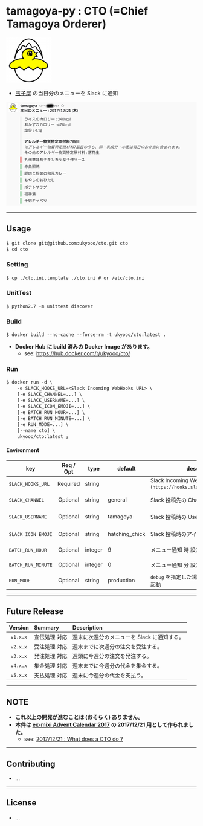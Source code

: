 # tamagoya-py : CTO (=Chief Tamagoya Orderer)

![](/image/icon.piyo.120.png)

* [玉子屋](http://www.tamagoya.co.jp/) の当日分のメニューを Slack に通知

![](/image/sample.shareMenuOfToday.png)

----

## Usage

```
$ git clone git@github.com:ukyooo/cto.git cto
$ cd cto
```

### Setting

```
$ cp ./cto.ini.template ./cto.ini # or /etc/cto.ini
```



### UnitTest

```
$ python2.7 -m unittest discover
```



### Build

```
$ docker build --no-cache --force-rm -t ukyooo/cto:latest .
```

* **Docker Hub に build 済みの Docker Image があります。**
    * see: https://hub.docker.com/r/ukyooo/cto/



### Run

```
$ docker run -d \
    -e SLACK_HOOKS_URL=<Slack Incoming WebHooks URL> \
    [-e SLACK_CHANNEL=...] \
    [-e SLACK_USERNAME=...] \
    [-e SLACK_ICON_EMOJI=...] \
    [-e BATCH_RUN_HOUR=...] \
    [-e BATCH_RUN_MINUTE=...] \
    [-e RUN_MODE=...] \
    [--name cto] \
    ukyooo/cto:latest ;
```

#### Environment

| key                   | Req / Opt | type      | default           | description                                                           | NOTE      |
|-----------------------|:---------:|-----------|-------------------|-----------------------------------------------------------------------|-----------|
| `SLACK_HOOKS_URL`     | Required  | string    |                   | Slack Incoming WebHooks URL (`https://hooks.slack.com/services/...`)  |           |
| `SLACK_CHANNEL`       | Optional  | string    | general           | Slack 投稿先の Channel                                                | `#` 不要  |
| `SLACK_USERNAME`      | Optional  | string    | tamagoya          | Slack 投稿時の User Name                                              | `@` 不要  |
| `SLACK_ICON_EMOJI`    | Optional  | string    | hatching_chick    | Slack 投稿時のアイコン絵文字                                          | `:` 不要  |
| `BATCH_RUN_HOUR`      | Optional  | integer   | 9                 | メニュー通知 時 設定                                                  | `0 - 23`  |
| `BATCH_RUN_MINUTE`    | Optional  | integer   | 0                 | メニュー通知 分 設定                                                  | `0 - 59`  |
| `RUN_MODE`            | Optional  | string    | production        | `debug` を指定した場合はデバッグモードで起動                          |           |

----

## Future Release

| Version   | Summary       | Description                                   |
|:---------:|:--------------|:----------------------------------------------|
| `v1.x.x`  | 宣伝処理 対応 | 週末に次週分のメニューを Slack に通知する。   |
| `v2.x.x`  | 受注処理 対応 | 週末までに次週分の注文を受注する。            |
| `v3.x.x`  | 発注処理 対応 | 週頭に今週分の注文を発注する。                |
| `v4.x.x`  | 集金処理 対応 | 週末までに今週分の代金を集金する。            |
| `v5.x.x`  | 支払処理 対応 | 週末に今週分の代金を支払う。                  |

----

## NOTE

* **これ以上の開発が進むことは (おそらく) ありません。**
* **本件は [ex-mixi Advent Calendar 2017](https://qiita.com/advent-calendar/2017/ex-mixi) の 2017/12/21 用として作られました。**
    * see: [2017/12/21 : What does a CTO do ?]()

----

## Contributing

* ...

----

## License

* ...

